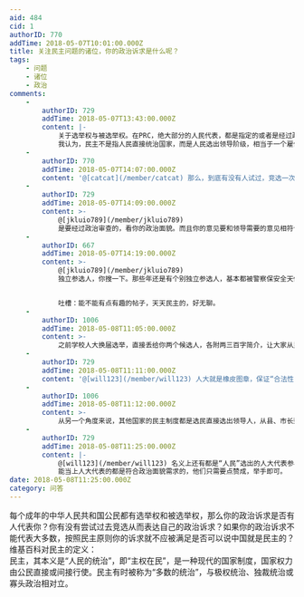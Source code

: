 ```yaml
---
aid: 484
cid: 1
authorID: 770
addTime: 2018-05-07T10:01:00.000Z
title: 关注民主问题的诸位，你的政治诉求是什么呢？
tags:
    - 问题
    - 诸位
    - 政治
comments:
    -
        authorID: 729
        addTime: 2018-05-07T13:43:00.000Z
        content: |-
            关于选举权与被选举权。在PRC，绝大部分的人民代表，都是指定的或者是经过政治审查的。  
            我认为，民主不是指人民直接统治国家，而是人民选出领导阶级，相当于一个雇佣关系。既然是雇佣关系，领导者做的不好，可以用选票把你换下来。
    -
        authorID: 770
        addTime: 2018-05-07T14:07:00.000Z
        content: '@[catcat](/member/catcat) 那么，到底有没有人试过，竞选一次人大代表，哪怕是最基层的人大代表'
    -
        authorID: 729
        addTime: 2018-05-07T14:09:00.000Z
        content: >-
            @[jkluio789](/member/jkluio789)
            是要经过政治审查的，看你的政治面貌。而且你的意见要和领导需要的意见相符合。
    -
        authorID: 667
        addTime: 2018-05-07T14:19:00.000Z
        content: >-
            @[jkluio789](/member/jkluio789)
            独立参选人，你搜一下。那些年还是有个别独立参选人，基本都被警察保安全天候“保护”，现在估计没有独立参选人了。


            吐槽：能不能有点有趣的帖子，天天民主的，好无聊。
    -
        authorID: 1006
        addTime: 2018-05-08T11:05:00.000Z
        content: >-
            之前学校人大换届选举，直接丢给你两个候选人，各附两三百字简介，让大家从里边选。这不可笑么？听都没听说过的人，也不会举办公开演讲，告诉选民自己当上这个代表之后准备干什么。总之就是必须选，还不能弃权，投票的时候院里的书记当场监督，有个同学想弃选，还被他骂了。一个连“放弃”的权利都没有的所谓选举，滑天下之大稽。怪不得被外媒称为橡皮图章。
    -
        authorID: 729
        addTime: 2018-05-08T11:11:00.000Z
        content: '@[will123](/member/will123) 人大就是橡皮图章，保证“合法性”的工具而已。'
    -
        authorID: 1006
        addTime: 2018-05-08T11:12:00.000Z
        content: >-
            从另一个角度来说，其他国家的民主制度都是选民直接选出领导人，从县、市长到省长到总统。而唯独中国选的是”人大代表”，还只能选基层的。假如人大代表给地方政府提意见地方政府会听吗？一个独立于行政系统之外的”民众代表”真的有作用么？
    -
        authorID: 729
        addTime: 2018-05-08T11:25:00.000Z
        content: |-
            @[will123](/member/will123) 名义上还有都是“人民”选出的人大代表参与选举，另外还有几个拍手党。  
            能当上人大代表的都是符合政治面貌需求的，他们只需要点赞成，举手即可。
date: 2018-05-08T11:25:00.000Z
category: 问答
---
```


每个成年的中华人民共和国公民都有选举权和被选举权，那么你的政治诉求是否有人代表你？你有没有尝试过去竞选从而表达自己的政治诉求？如果你的政治诉求不能代表大多数，按照民主原则你的诉求就不应被满足是否可以说中国就是民主的？  
维基百科对民主的定义：  
民主，其本义是“人民的统治”，即“主权在民”，是一种现代的国家制度，国家权力由公民直接或间接行使。民主有时被称为“多数的统治”，与极权统治、独裁统治或寡头政治相对立。
